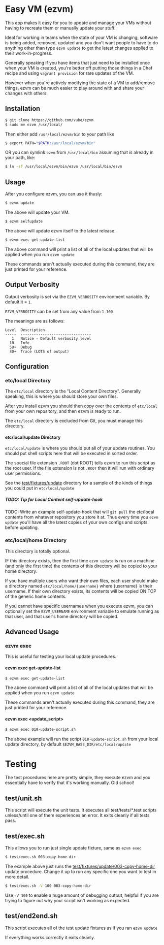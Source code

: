 # Easy VM (ezvm)

This app makes it easy for you to update and manage your VMs without having to recreate them
or manually update your stuff.

Ideal for working in teams when the state of your VM is changing, software is being added,
removed, updated and you don't want people to have to do anything other than type `ezvm update`
to get the latest changes applied to their work-in-progress.

Generally speaking if you have items that just need to be installed once when your VM is created,
you're better off putting those things in a Chef recipe and using `vagrant provision` for rare
updates of the VM.

However when you're actively modifying the state of a VM to add/remove things, ezvm can be much
easier to play around with and share your changes with others.

## Installation

```bash
$ git clone https://github.com/vube/ezvm
$ sudo mv ezvm /usr/local/
```

Then either add `/usr/local/ezvm/bin` to your path like

```bash
$ export PATH="$PATH:/usr/local/ezvm/bin"
```

OR you can symlink `ezvm` from `/usr/local/bin` assuming that is already in your path, like:

```bash
$ ln -sf /usr/local/ezvm/bin/ezvm /usr/local/bin/ezvm
```

## Usage

After you configure ezvm, you can use it thusly:

```bash
$ ezvm update
```

The above will update your VM.

```bash
$ ezvm selfupdate
```

The above will update ezvm itself to the latest release.

```bash
$ ezvm exec get-update-list
```

The above command will print a list of all of the local updates that will be applied
when you run `ezvm update`

These commands aren't actually executed during this command, they are just printed
for your reference.


## Output Verbosity

Output verbosity is set via the `EZVM_VERBOSITY` environment variable.  By default it = `1`.

`EZVM_VERBOSITY` can be set from any value from `1-100`

The meanings are as follows:

```text
Level  Description
-----  --------------------------------
   1   Notice - Default verbosity level
  10   Info
  50+  Debug
  80+  Trace (LOTS of output)
```

## Configuration

### etc/local Directory

The `etc/local` directory is the "Local Content Directory". Generally speaking, this is
where you should store your own files.

After you install ezvm you should then copy over the contents of `etc/local` from
your own repository, and then ezvm is ready to run.

The `etc/local` directory is excluded from Git, you must manage this directory.

#### etc/local/update Directory

`etc/local/update` is where you should put all of your update routines.
You should put shell scripts here that will be executed in sorted order.

The special file extension `.ROOT` (dot ROOT) tells ezvm to run this script
as the root user.  If the file extension is not `.ROOT` then it will run with
ordinary user permissions.

See the [test/fixtures/update](browse/test/fixtures/update) directory for a sample
of the kinds of things you could put in `etc/local/update`

##### TODO: Tip for Local Content self-update-hook

TODO: Write an example self-update-hook that will `git pull` the etc/local
contents from whatever repository you store it at.  Thus every time you `ezvm update`
you'll have all the latest copies of your own configs and scripts before updating.

### etc/local/home Directory

This directory is totally optional.

IF this directory exists, then the first time `ezvm update` is run on a machine
(and only the first time) the contents of this directory will be copied to your
home directory.

If you have multiple users who want their own files, each user should make a
directory named `etc/local/home/{username}` where {username} is their username.
If their own directory exists, its contents will be copied ON TOP of the generic
home contents.

If you cannot have specific usernames when you execute ezvm, you can optionally
set the `EZVM_USERNAME` environment variable to emulate running as that user,
and that user's home directory will be copied.

## Advanced Usage

### ezvm exec

This is useful for testing your local update procedures.

#### ezvm exec get-update-list

```bash
$ ezvm exec get-update-list
```

The above command will print a list of all of the local updates that will be applied
when you run `ezvm update`

These commands aren't actually executed during this command, they are just printed
for your reference.

#### ezvm exec <update_script>

```bash
$ ezvm exec 010-update-script.sh
```

The above example will run the script `010-update-script.sh` from your local update directory,
by default `$EZVM_BASE_DIR/etc/local/update`


# Testing

The test procedures here are pretty simple, they execute ezvm and you essentially have to verify
that it's working manually.  Old school!

## test/unit.sh

This script will execute the unit tests. It executes all test/tests/*.test scripts unless/until
one of them experiences an error. It exits cleanly if all tests pass.

## test/exec.sh

This allows you to run just single update fixture, same as `ezvm exec`

```bash
$ test/exec.sh 003-copy-home-dir
```

The example above just runs the
[test/fixtures/update/003-copy-home-dir](browse/test/fixtures/update/003-copy-home-dir)
update procedure.  Change it up to
run any specific one you want to test in more detail.

```bash
$ test/exec.sh -V 100 003-copy-home-dir
```

Use `-V 100` to enable a huge amount of debugging output, helpful if you are trying to
figure out why your script isn't working as expected.

## test/end2end.sh

This script executes all of the test update fixtures as if you ran `ezvm update`

If everything works correctly it exits cleanly.
